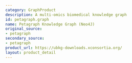 ```yaml
---
category: GraphProduct
description: A multi-omics biomedical knowledge graph
id: petagraph.graph
name: Petagraph Knowledge Graph (Neo4J)
original_source:
- petagraph
secondary_source:
- petagraph
product_url: https://ubkg-downloads.xconsortia.org/
layout: product_detail
---
```

